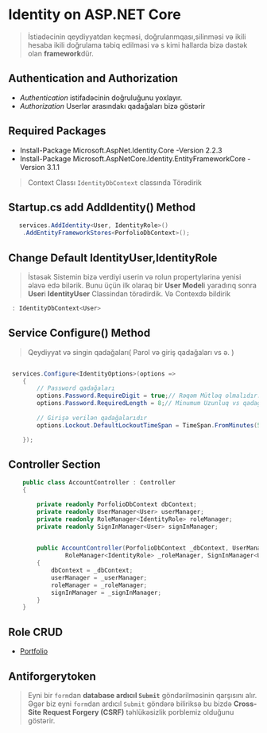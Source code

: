 # Identity on ASP.NET Core
> İstiadəcinin qeydiyyatdan keçməsi, doğrulanmqası,silinməsi və ikili hesaba ikili doğrulama təbiq edilməsi və s kimi hallarda bizə dəstək olan **framework**dür.

## Authentication and Authorization
- _Authentication_ istifadəcinin doğruluğunu yoxlayır.
- _Authorization_ Userlər arasındakı qadağaları bizə göstərir



## Required Packages
- Install-Package Microsoft.AspNet.Identity.Core -Version 2.2.3
- Install-Package Microsoft.AspNetCore.Identity.EntityFrameworkCore -Version 3.1.1
> Context Classı `IdentityDbContext` classında Törədirik

## Startup.cs add AddIdentity() Method 
> 
```cs
   services.AddIdentity<User, IdentityRole>()
    .AddEntityFrameworkStores<PorfolioDbContext>();
```

## Change Default IdentityUser,IdentityRole
> İstəsək Sistemin bizə verdiyi userin və rolun propertylərinə yenisi əlavə edə bilərik. Bunu üçün ilk olaraq bir **User Model**i yaradırıq sonra **User**i   **IdentityUser** Classindan törədirdik. Və Contexdə bildirik
```cs 
 : IdentityDbContext<User>
```

## Service Configure<IdentityOptions>() Method
> Qeydiyyat və singin qadağaları( Parol və giriş qadağaları vs ə. )

```cs

 services.Configure<IdentityOptions>(options =>
    {
        // Password qadağaları
        options.Password.RequireDigit = true;// Rəqəm Mütləq olmalıdır.
        options.Password.RequiredLength = 8;// Minumum Uzunluq vs qadağalar vermək mükündür
        
        // Girişə verilən qadağalarıdır
        options.Lockout.DefaultLockoutTimeSpan = TimeSpan.FromMinutes(5);

    });

```



## Controller Section
```cs
    public class AccountController : Controller
    {

        private readonly PorfolioDbContext dbContext;
        private readonly UserManager<User> userManager;
        private readonly RoleManager<IdentityRole> roleManager;
        private readonly SignInManager<User> signInManager;

        
        public AccountController(PorfolioDbContext _dbContext, UserManager<User> _userManager,
                RoleManager<IdentityRole> _roleManager, SignInManager<User> _signInManager)
        {
            dbContext = _dbContext;
            userManager = _userManager;
            roleManager = _roleManager;
            signInManager = _signInManager;
        }
    }

```

## Role CRUD
- [Portfolio](https://github.com/DrMadWill/PortfolioDotNetCore/blob/main/Portfolio_Back_End/ParfolioWebSiteView/Areas/Admin/Controllers/RoleController.cs)


## Antiforgerytoken
> Eyni bir `form`dan **database ardıcıl `Submit`** göndərilməsinin qarşısını alır. Əgər biz eyni `form`dan ardıcıl `Submit` göndərə biliriksə bu bizdə **Cross-Site Request Forgery (CSRF)** təhlükəsizlik porblemiz olduğunu göstərir. 










